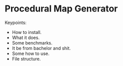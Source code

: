 # Procedural Map Generator

Keypoints: 
- How to install.
- What it does.
- Some benchmarks.
- It be from bachelor and shit.
- Some how to use.
- File structure.






